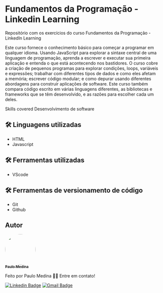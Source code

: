 # Fundamentos da Programação - Linkedin Learning

Repositório com os exercícios do curso Fundamentos da Programação - LinkedIn Learning

Este curso fornece o conhecimento básico para começar a programar em qualquer idioma. Usando JavaScript para explorar a sintaxe central de uma linguagem de programação, aprenda a escrever e executar sua primeira aplicação e entenda o que está acontecendo nos bastidores. O curso cobre a criação de pequenos programas para explorar condições, loops, variáveis e expressões; trabalhar com diferentes tipos de dados e como eles afetam a memória; escrever código modular; e como depurar usando diferentes abordagens para construir aplicações de software. Este curso também compara código escrito em várias linguagens diferentes, as bibliotecas e frameworks que se têm desenvolvido, e as razões para escolher cada um deles.

Skills covered
Desenvolvimento de software

## 🛠 Linguagens utilizadas

- HTML
- Javascript

## 🛠 Ferramentas utilizadas

- VScode

## 🛠 Ferramentas de versionamento de código

- Git
- Github

## Autor

<a href="https://www.linkedin.com/in/paulomedinabr01/">
 <img style="border-radius: 50%;" src="https://media-exp1.licdn.com/dms/image/D4D35AQHQwhrY8rKSvA/profile-framedphoto-shrink_400_400/0/1668272961559?e=1669233600&v=beta&t=1s95mVzsRr5FprBYqdrmmgjg3cuZ5kYCOyBd5uZKj1c" width="100px;" alt=""/>
 <br />
 <sub><b>Paulo Medina</b></sub></a> <a href="https://www.linkedin.com/in/paulomedinabr01/" title="LinkedIn"></a>

Feito por Paulo Medina 👋🏽 Entre em contato!

[![Linkedin Badge](https://img.shields.io/badge/-Paulo-blue?style=flat-square&logo=Linkedin&logoColor=white&link=https://www.linkedin.com/in/paulomedinabr01/)](https://www.linkedin.com/in/paulomedinabr01/)
[![Gmail Badge](https://img.shields.io/badge/-Paulo-c14438?style=flat-square&logo=Gmail&logoColor=white&link=mailto:paulomedinabr01@gmail.com)](mailto:paulomedinabr01@gmail.com)

